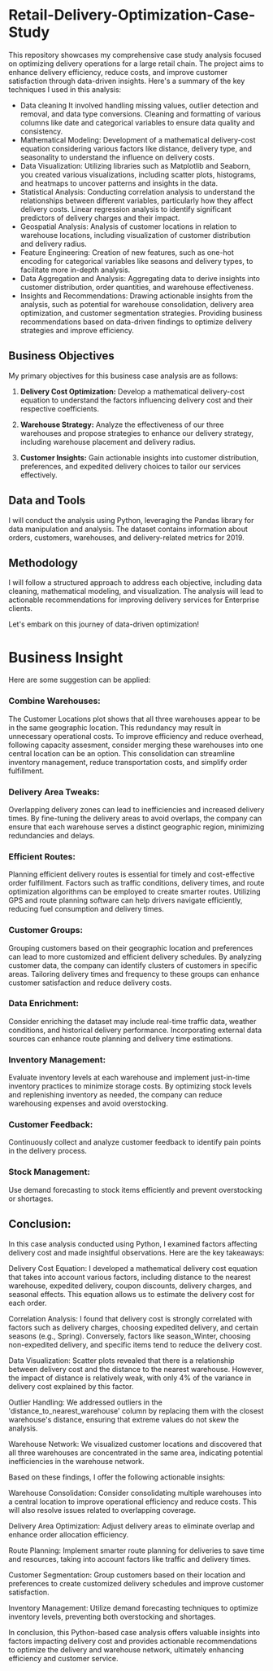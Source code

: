 # Retail-Delivery-Optimization-Case-Study
This repository showcases my comprehensive case study analysis focused on optimizing delivery operations for a large retail chain. The project aims to enhance delivery efficiency, reduce costs, and improve customer satisfaction through data-driven insights.
Here's a summary of the key techniques I used in this analysis:
- Data cleaning 
It involved handling missing values, outlier detection and removal, and data type conversions.
Cleaning and formatting of various columns like date and categorical variables to ensure data quality and consistency.
- Mathematical Modeling:
Development of a mathematical delivery-cost equation considering various factors like distance, delivery type, and seasonality to understand the influence on delivery costs.
- Data Visualization:
Utilizing libraries such as Matplotlib and Seaborn, you created various visualizations, including scatter plots, histograms, and heatmaps to uncover patterns and insights in the data.
- Statistical Analysis:
Conducting correlation analysis to understand the relationships between different variables, particularly how they affect delivery costs.
Linear regression analysis to identify significant predictors of delivery charges and their impact.
- Geospatial Analysis:
Analysis of customer locations in relation to warehouse locations, including visualization of customer distribution and delivery radius.
- Feature Engineering:
Creation of new features, such as one-hot encoding for categorical variables like seasons and delivery types, to facilitate more in-depth analysis.
- Data Aggregation and Analysis:
Aggregating data to derive insights into customer distribution, order quantities, and warehouse effectiveness.
- Insights and Recommendations:
Drawing actionable insights from the analysis, such as potential for warehouse consolidation, delivery area optimization, and customer segmentation strategies.
Providing business recommendations based on data-driven findings to optimize delivery strategies and improve efficiency.

## Business Objectives

My primary objectives for this business case analysis are as follows:

1. **Delivery Cost Optimization:** Develop a mathematical delivery-cost equation to understand the factors influencing delivery cost and their respective coefficients.

2. **Warehouse Strategy:** Analyze the effectiveness of our three warehouses and propose strategies to enhance our delivery strategy, including warehouse placement and delivery radius.

3. **Customer Insights:** Gain actionable insights into customer distribution, preferences, and expedited delivery choices to tailor our services effectively.

## Data and Tools

I will conduct the analysis using Python, leveraging the Pandas library for data manipulation and analysis. The dataset contains information about orders, customers, warehouses, and delivery-related metrics for 2019.

## Methodology

I will follow a structured approach to address each objective, including data cleaning, mathematical modeling, and visualization. The analysis will lead to actionable recommendations for improving delivery services for Enterprise clients.

Let's embark on this journey of data-driven optimization!

# Business Insight
Here are some suggestion can be applied:

### Combine Warehouses: 
The Customer Locations plot shows that all three warehouses appear to be in the same geographic location. This redundancy may result in unnecessary operational costs. To improve efficiency and reduce overhead, following capacity assesment, consider merging these warehouses into one central location can be an option. This consolidation can streamline inventory management, reduce transportation costs, and simplify order fulfillment. 

### Delivery Area Tweaks: 
Overlapping delivery zones can lead to inefficiencies and increased delivery times. By fine-tuning the delivery areas to avoid overlaps, the company can ensure that each warehouse serves a distinct geographic region, minimizing redundancies and delays.

### Efficient Routes: 
Planning efficient delivery routes is essential for timely and cost-effective order fulfillment. Factors such as traffic conditions, delivery times, and route optimization algorithms can be employed to create smarter routes. Utilizing GPS and route planning software can help drivers navigate efficiently, reducing fuel consumption and delivery times.

### Customer Groups: 
Grouping customers based on their geographic location and preferences can lead to more customized and efficient delivery schedules. By analyzing customer data, the company can identify clusters of customers in specific areas. Tailoring delivery times and frequency to these groups can enhance customer satisfaction and reduce delivery costs.

### Data Enrichment: 
Consider enriching the dataset may include real-time traffic data, weather conditions, and historical delivery performance. Incorporating external data sources can enhance route planning and delivery time estimations.

### Inventory Management: 
Evaluate inventory levels at each warehouse and implement just-in-time inventory practices to minimize storage costs. By optimizing stock levels and replenishing inventory as needed, the company can reduce warehousing expenses and avoid overstocking.

### Customer Feedback: 
Continuously collect and analyze customer feedback to identify pain points in the delivery process. 


### Stock Management:
Use demand forecasting to stock items efficiently and prevent overstocking or shortages.

## Conclusion:

In this case analysis conducted using Python, I examined factors affecting delivery cost and made insightful observations. Here are the key takeaways:

Delivery Cost Equation: I developed a mathematical delivery cost equation that takes into account various factors, including distance to the nearest warehouse, expedited delivery, coupon discounts, delivery charges, and seasonal effects. This equation allows us to estimate the delivery cost for each order.

Correlation Analysis: I found that delivery cost is strongly correlated with factors such as delivery charges, choosing expedited delivery, and certain seasons (e.g., Spring). Conversely, factors like season_Winter, choosing non-expedited delivery, and specific items tend to reduce the delivery cost.

Data Visualization: Scatter plots revealed that there is a relationship between delivery cost and the distance to the nearest warehouse. However, the impact of distance is relatively weak, with only 4% of the variance in delivery cost explained by this factor.

Outlier Handling: We addressed outliers in the 'distance_to_nearest_warehouse' column by replacing them with the closest warehouse's distance, ensuring that extreme values do not skew the analysis.

Warehouse Network: We visualized customer locations and discovered that all three warehouses are concentrated in the same area, indicating potential inefficiencies in the warehouse network.

Based on these findings, I offer the following actionable insights:

Warehouse Consolidation: Consider consolidating multiple warehouses into a central location to improve operational efficiency and reduce costs. This will also resolve issues related to overlapping coverage.

Delivery Area Optimization: Adjust delivery areas to eliminate overlap and enhance order allocation efficiency.

Route Planning: Implement smarter route planning for deliveries to save time and resources, taking into account factors like traffic and delivery times.

Customer Segmentation: Group customers based on their location and preferences to create customized delivery schedules and improve customer satisfaction.

Inventory Management: Utilize demand forecasting techniques to optimize inventory levels, preventing both overstocking and shortages.

In conclusion, this Python-based case analysis offers valuable insights into factors impacting delivery cost and provides actionable recommendations to optimize the delivery and warehouse network, ultimately enhancing efficiency and customer service.
